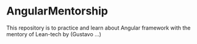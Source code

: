 # AngularMentorship
This repository is to practice and learn about Angular framework with the mentory of Lean-tech by (Gustavo ...)
